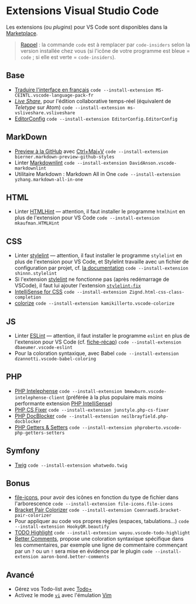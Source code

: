 # Extensions Visual Studio Code

Les extensions (ou _plugins_) pour VS Code sont disponibles dans la [Marketplace](https://marketplace.visualstudio.com/).

> [Rappel](./README.md) : la commande `code` est à remplacer par `code-insiders` selon la version installée chez vous (si l'icône de votre programme est bleue = `code` ; si elle est verte = `code-insiders`).

## Base

- [Traduire l'interface en français](https://marketplace.visualstudio.com/items?itemName=MS-CEINTL.vscode-language-pack-fr) `code --install-extension MS-CEINTL.vscode-language-pack-fr`
- [_Live Share_](https://marketplace.visualstudio.com/items?itemName=MS-vsliveshare.vsliveshare), pour l'édition collaborative temps-réel (équivalent de _Teletype_ sur Atom) `code --install-extension ms-vsliveshare.vsliveshare`
- [EditorConfig](https://marketplace.visualstudio.com/items?itemName=EditorConfig.EditorConfig) `code --install-extension EditorConfig.EditorConfig`

## MarkDown

- [Preview à la GitHub](https://marketplace.visualstudio.com/items?itemName=bierner.markdown-preview-github-styles) avec [Ctrl+Maj+V](https://code.visualstudio.com/Docs/languages/markdown#_markdown-preview) `code --install-extension bierner.markdown-preview-github-styles`
- Linter [Markdownlint](https://marketplace.visualstudio.com/items?itemName=DavidAnson.vscode-markdownlint) `code --install-extension DavidAnson.vscode-markdownlint`
- Utilitaire Markdown : Markdown All in One `code --install-extension yzhang.markdown-all-in-one`

## HTML

- Linter [HTMLHint](https://marketplace.visualstudio.com/items?itemName=mkaufman.HTMLHint) — attention, il faut installer le programme `htmlhint` en plus de l'extension pour VS Code `code --install-extension mkaufman.HTMLHint`

## CSS

- Linter [stylelint](https://marketplace.visualstudio.com/items?itemName=shinnn.stylelint) — attention, il faut installer le programme `stylelint` en plus de l'extension pour VS Code, et Stylelint travaille avec un fichier de configuration par projet, cf. [la documentation](https://stylelint.io/user-guide/configuration/) `code --install-extension shinnn.stylelint`
- Si l'extension [stylelint](https://marketplace.visualstudio.com/items?itemName=shinnn.stylelint) ne fonctionne pas (après redémarrage de VSCode), il faut lui ajouter l'extension [`stylelint-fix`](https://marketplace.visualstudio.com/items?itemName=calvinhong.stylelint-fix)
- [IntelliSense for CSS](https://marketplace.visualstudio.com/items?itemName=Zignd.html-css-class-completion) `code --install-extension Zignd.html-css-class-completion`
- [colorize](https://marketplace.visualstudio.com/items?itemName=kamikillerto.vscode-colorize) `code --install-extension kamikillerto.vscode-colorize`

## JS

- Linter [ESLint](https://marketplace.visualstudio.com/items?itemName=dbaeumer.vscode-eslint) — attention, il faut installer le programme `eslint` en plus de l'extension pour VS Code (cf. [fiche-récap](https://github.com/O-clock-Alumni/fiches-recap/blob/master/js/eslint.md#visual-studio-code)) `code --install-extension dbaeumer.vscode-eslint`
- Pour la coloration syntaxique, avec Babel `code --install-extension dzannotti.vscode-babel-coloring`

## PHP

- [PHP Intelephense](https://marketplace.visualstudio.com/items?itemName=bmewburn.vscode-intelephense-client) `code --install-extension bmewburn.vscode-intelephense-client` (préférée à la plus populaire mais moins performante extension [PHP IntelliSense](https://marketplace.visualstudio.com/items?itemName=felixfbecker.php-intellisense))
- [PHP CS Fixer](https://marketplace.visualstudio.com/items?itemName=junstyle.php-cs-fixer) `code --install-extension junstyle.php-cs-fixer`
- [PHP DocBlocker](https://marketplace.visualstudio.com/items?itemName=neilbrayfield.php-docblocker) `code --install-extension neilbrayfield.php-docblocker`
- [PHP Getters & Setters](https://marketplace.visualstudio.com/items?itemName=phproberto.vscode-php-getters-setters) `code --install-extension phproberto.vscode-php-getters-setters`

## Symfony

- [Twig](https://marketplace.visualstudio.com/items?itemName=whatwedo.twig) `code --install-extension whatwedo.twig`

## Bonus

- [file-icons](https://marketplace.visualstudio.com/items?itemName=file-icons.file-icons), pour avoir des icônes en fonction du type de fichier dans l'arborescence `code --install-extension file-icons.file-icons`
- [Bracket Pair Colorizer](https://marketplace.visualstudio.com/items?itemName=CoenraadS.bracket-pair-colorizer) `code --install-extension CoenraadS.bracket-pair-colorizer`
- Pour appliquer au code vos propres règles (espaces, tabulations...) `code --install-extension HookyQR.beautify`
- [TODO Highlight](https://marketplace.visualstudio.com/items?itemName=wayou.vscode-todo-highlight) `code --install-extension wayou.vscode-todo-highlight`
- [Better Comments](https://marketplace.visualstudio.com/items?itemName=aaron-bond.better-comments), propose une coloration syntaxique spécifique dans les commentaires, par exemple une ligne de commentaire commençant par un `?` ou un `!` sera mise en évidence par le plugin `code --install-extension aaron-bond.better-comments`

## Avancé

- Gérez vos Todo-list avec [Todo+](https://marketplace.visualstudio.com/items?itemName=fabiospampinato.vscode-todo-plus)
- Activez le mode [`vi`](https://fr.wikipedia.org/wiki/Vi) avec l'émulation [Vim](https://marketplace.visualstudio.com/items?itemName=vscodevim.vim)